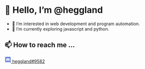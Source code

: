 <h1> 👋 Hello, I’m @heggland </h1>

- 👀 I’m interested in web development and program automation.
- 🌱 I’m currently exploring javascript and python.
<!---- 💞️ I’m looking to collaborate on ... --->

<h2> 📫 How to reach me ... </h2>
<div>
<a href="https://discordapp.com/users/231149928393474049" alt="discord link"> 
<img src="img/discord-logo.png" height="20" alt=discord id: heggland#9582 /> heggland#9582
</a>
</div>

<!---
heggland/heggland is a ✨ special ✨ repository because its `README.md` (this file) appears on your GitHub profile.
You can click the Preview link to take a look at your changes.
--->


